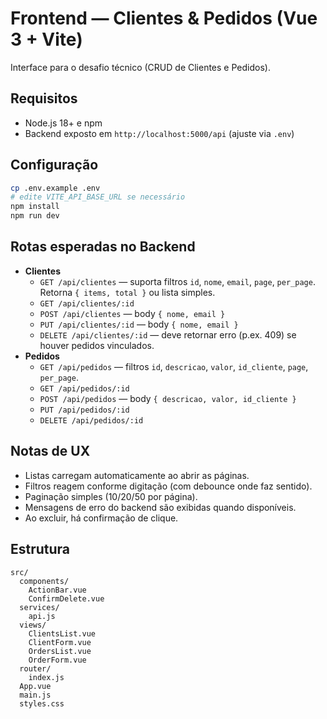 # Frontend — Clientes & Pedidos (Vue 3 + Vite)
Interface para o desafio técnico (CRUD de Clientes e Pedidos).

## Requisitos
- Node.js 18+ e npm
- Backend exposto em `http://localhost:5000/api` (ajuste via `.env`)

## Configuração
```bash
cp .env.example .env
# edite VITE_API_BASE_URL se necessário
npm install
npm run dev
```

## Rotas esperadas no Backend
- **Clientes**
  - `GET /api/clientes` — suporta filtros `id`, `nome`, `email`, `page`, `per_page`. Retorna `{ items, total }` ou lista simples.
  - `GET /api/clientes/:id`
  - `POST /api/clientes` — body `{ nome, email }`
  - `PUT /api/clientes/:id` — body `{ nome, email }`
  - `DELETE /api/clientes/:id` — deve retornar erro (p.ex. 409) se houver pedidos vinculados.
- **Pedidos**
  - `GET /api/pedidos` — filtros `id`, `descricao`, `valor`, `id_cliente`, `page`, `per_page`.
  - `GET /api/pedidos/:id`
  - `POST /api/pedidos` — body `{ descricao, valor, id_cliente }`
  - `PUT /api/pedidos/:id`
  - `DELETE /api/pedidos/:id`

## Notas de UX
- Listas carregam automaticamente ao abrir as páginas.
- Filtros reagem conforme digitação (com debounce onde faz sentido).
- Paginação simples (10/20/50 por página).
- Mensagens de erro do backend são exibidas quando disponíveis.
- Ao excluir, há confirmação de clique.

## Estrutura
```
src/
  components/
    ActionBar.vue
    ConfirmDelete.vue
  services/
    api.js
  views/
    ClientsList.vue
    ClientForm.vue
    OrdersList.vue
    OrderForm.vue
  router/
    index.js
  App.vue
  main.js
  styles.css
```
